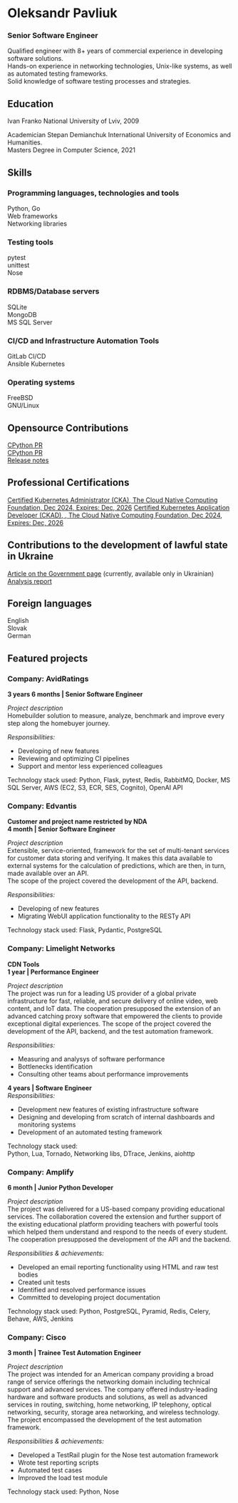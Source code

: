 # Oleksandr Pavliuk
### Senior Software Engineer

Qualified engineer with 8+ years of commercial experience in developing software solutions.  
Hands-on experience in networking technologies, Unix-like systems, as well
as automated testing frameworks.  
Solid knowledge of software testing processes and strategies.

## Education

Ivan Franko National University of Lviv, 2009

Academician Stepan Demianchuk International University of Economics and Humanities.  
Masters Degree in Computer Science, 2021


## Skills

### Programming languages, technologies and tools
Python, Go  
Web frameworks  
Networking libraries  

### Testing tools
pytest  
unittest  
Nose  

### RDBMS/Database servers  
SQLite  
MongoDB  
MS SQL Server

### CI/CD and Infrastructure Automation Tools
GitLab CI/CD  
Ansible
Kubernetes

### Operating systems
FreeBSD  
GNU/Linux  


## Opensource Contributions
[CPython PR](https://github.com/python/cpython/pull/29345)  
[CPython PR](https://github.com/python/cpython/pull/13772)  
[Release notes](https://docs.python.org/3.9/whatsnew/3.9.html#ipaddress)

## Professional Certifications
[Certified Kubernetes Administrator (CKA), The Cloud Native Computing Foundation, Dec 2024, Expires: Dec, 2026](https://ti-user-certificates.s3.amazonaws.com/e0df7fbf-a057-42af-8a1f-590912be5460/88dcd997-0fe0-459a-b5ce-0dea50a5dc09-oleksandr-pavliuk-b93f331d-3f2e-4f24-a163-9a7d17700caa-certificate.pdf)
[Certified Kubernetes Application Developer (CKAD), , The Cloud Native Computing Foundation, Dec 2024, Expires: Dec, 2026](https://ti-user-certificates.s3.amazonaws.com/e0df7fbf-a057-42af-8a1f-590912be5460/88dcd997-0fe0-459a-b5ce-0dea50a5dc09-oleksandr-pavliuk-93c7a46b-90df-49d5-981d-079b06342e12-certificate.pdf)


## Contributions to the development of lawful state in Ukraine
[Article on the Government page](https://www.kmu.gov.ua/news/v-ukrayini-ocinili-stan-derzhavnih-reyestriv-i-najbilsh-poshireni-korupcijni-zlovzhivannya-z-nimi) (currently, available only in Ukrainian)  
[Analysis report](https://tapas.org.ua/wp-content/uploads/2021/07/Zvit_Analiz-potochnogo-stanu-reestriv-_UA.pdf)

## Foreign languages
English  
Slovak  
German


## Featured projects

### Company: AvidRatings
**3 years 6 months | Senior Software Engineer**

_Project description_   
Homebuilder solution to measure, analyze, benchmark and improve every step along the homebuyer journey.

_Responsibilities:_
* Developing of new features
* Reviewing and optimizing CI pipelines
* Support and mentor less experienced colleagues

Technology stack used: Python, Flask, pytest, Redis, RabbitMQ, Docker, MS SQL Server, AWS (EC2, S3, ECR, SES, Cognito), OpenAI API


### Company: Edvantis  
**Customer and project name restricted by NDA  
4 month | Senior Software Engineer**  

_Project description_  
Extensible, service-oriented, framework for the set of multi-tenant services for customer data storing and verifying. 
It makes this data available to external systems for the calculation of predictions, which
are then, in turn, made available over an API.  
The scope of the project covered the development of the API, backend.  

_Responsibilities:_
* Developing of new features
* Migrating WebUI application functionality to the RESTy API

Technology stack used: Flask, Pydantic, PostgreSQL


### Company: Limelight Networks

**CDN Tools**  
**1 year | Performance Engineer**

_Project description_  
The project was run for a leading US provider of a global private infrastructure for fast,
reliable, and secure delivery of online video, web content, and IoT data.
The cooperation presupposed the extension of an advanced catching proxy software that
empowered the clients to provide exceptional digital experiences.
The scope of the project covered the development of the API, backend, and the test
automation framework.  

_Responsibilities:_
* Measuring and analysys of software performance
* Bottlenecks identification
* Consulting other teams about performance improvements

**4 years | Software Engineer**  
_Responsibilities:_
* Development new features of existing infrastructure software
* Designing and developing from scratch of internal dashboards and monitoring systems
* Development of an automated testing framework

Technology stack used:  
Python, Lua, Tornado, Networking libs, DTrace, Jenkins, aiohttp

### Company: Amplify
**6 month | Junior Python Developer**  

_Project description_  
The project was delivered for a US-based company providing educational services.
The collaboration covered the extension and further support of the existing educational
platform providing teachers with powerful tools
which helped them understand and respond to the needs of every student.  
The cooperation presupposed the development of the API and the backend.

_Responsibilities & achievements:_
* Developed an email reporting functionality using HTML and raw test bodies
* Created unit tests
* Identified and resolved performance issues
* Committed to developing project documentation

Technology stack used: Python, PostgreSQL, Pyramid, Redis, Celery, Behave, AWS, Jenkins

### Company: Cisco
**3 month | Trainee Test Automation Engineer**

_Project description_  
The project was intended for an American company providing a broad range of service
offerings the networking domain including technical support and advanced services.
The company offered industry-leading hardware and software products and solutions, as well
as advanced services in routing, switching,
home networking, IP telephony, optical networking, security, storage area networking, and
wireless technology.  
The project encompassed the development of the test automation framework.  

_Responsibilities & achievements:_
* Developed a TestRail plugin for the Nose test automation framework
* Wrote test reporting scripts
* Automated test cases
* Improved the load test module

Technology stack used: Python, Nose


